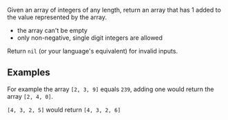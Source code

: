 Given an array of integers of any length, return an array that has 1 added to the value represented by the array.

- the array can't be empty
- only non-negative, single digit integers are allowed

Return `nil` (or your language's equivalent) for invalid inputs.

## Examples

For example the array `[2, 3, 9]` equals `239`, adding one would return the array `[2, 4, 0]`.

`[4, 3, 2, 5]` would return `[4, 3, 2, 6]`

